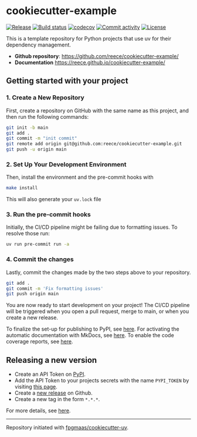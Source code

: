 # cookiecutter-example

[![Release](https://img.shields.io/github/v/release/reece/cookiecutter-example)](https://img.shields.io/github/v/release/reece/cookiecutter-example)
[![Build status](https://img.shields.io/github/actions/workflow/status/reece/cookiecutter-example/main.yml?branch=main)](https://github.com/reece/cookiecutter-example/actions/workflows/main.yml?query=branch%3Amain)
[![codecov](https://codecov.io/gh/reece/cookiecutter-example/branch/main/graph/badge.svg)](https://codecov.io/gh/reece/cookiecutter-example)
[![Commit activity](https://img.shields.io/github/commit-activity/m/reece/cookiecutter-example)](https://img.shields.io/github/commit-activity/m/reece/cookiecutter-example)
[![License](https://img.shields.io/github/license/reece/cookiecutter-example)](https://img.shields.io/github/license/reece/cookiecutter-example)

This is a template repository for Python projects that use uv for their dependency management.

- **Github repository**: <https://github.com/reece/cookiecutter-example/>
- **Documentation** <https://reece.github.io/cookiecutter-example/>

## Getting started with your project

### 1. Create a New Repository

First, create a repository on GitHub with the same name as this project, and then run the following commands:

```bash
git init -b main
git add .
git commit -m "init commit"
git remote add origin git@github.com:reece/cookiecutter-example.git
git push -u origin main
```

### 2. Set Up Your Development Environment

Then, install the environment and the pre-commit hooks with

```bash
make install
```

This will also generate your `uv.lock` file

### 3. Run the pre-commit hooks

Initially, the CI/CD pipeline might be failing due to formatting issues. To resolve those run:

```bash
uv run pre-commit run -a
```

### 4. Commit the changes

Lastly, commit the changes made by the two steps above to your repository.

```bash
git add .
git commit -m 'Fix formatting issues'
git push origin main
```

You are now ready to start development on your project!
The CI/CD pipeline will be triggered when you open a pull request, merge to main, or when you create a new release.

To finalize the set-up for publishing to PyPI, see [here](https://fpgmaas.github.io/cookiecutter-uv/features/publishing/#set-up-for-pypi).
For activating the automatic documentation with MkDocs, see [here](https://fpgmaas.github.io/cookiecutter-uv/features/mkdocs/#enabling-the-documentation-on-github).
To enable the code coverage reports, see [here](https://fpgmaas.github.io/cookiecutter-uv/features/codecov/).

## Releasing a new version

- Create an API Token on [PyPI](https://pypi.org/).
- Add the API Token to your projects secrets with the name `PYPI_TOKEN` by visiting [this page](https://github.com/reece/cookiecutter-example/settings/secrets/actions/new).
- Create a [new release](https://github.com/reece/cookiecutter-example/releases/new) on Github.
- Create a new tag in the form `*.*.*`.

For more details, see [here](https://fpgmaas.github.io/cookiecutter-uv/features/cicd/#how-to-trigger-a-release).

---

Repository initiated with [fpgmaas/cookiecutter-uv](https://github.com/fpgmaas/cookiecutter-uv).
